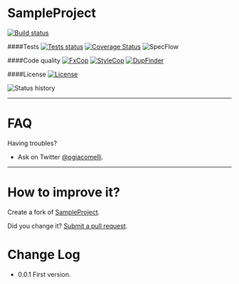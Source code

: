 SampleProject
===========
[![Build status](https://ci.appveyor.com/api/projects/status/4n8v7gs72a0n8qyh?svg=true)](https://ci.appveyor.com/project/giacomelli/SampleProject)

####Tests
[![Tests status](http://teststatusbadge.azurewebsites.net/api/status/giacomelli/SampleProject)](https://ci.appveyor.com/project/giacomelli/SampleProject)
[![Coverage Status](https://coveralls.io/repos/giacomelli/SampleProject/badge.svg?branch=master&service=github)](https://coveralls.io/github/giacomelli/SampleProject?branch=master)
![SpecFlow](http://badgessharp.apphb.com/badges/giacomelli/SampleProject/SpecFlow)


####Code quality
[![FxCop](http://badgessharp.apphb.com/badges/giacomelli/SampleProject/FxCop)](https://ci.appveyor.com/project/giacomelli/SampleProject/build/artifacts)
[![StyleCop](http://badgessharp.apphb.com/badges/giacomelli/SampleProject/StyleCop)](https://ci.appveyor.com/project/giacomelli/SampleProject/build/artifacts)
[![DupFinder](http://badgessharp.apphb.com/badges/giacomelli/SampleProject/DupFinder)](https://ci.appveyor.com/project/giacomelli/SampleProject/build/artifacts)

####License
[![License](http://img.shields.io/:license-MIT-blue.svg)](https://raw.githubusercontent.com/giacomelli/SampleProject/master/LICENSE)


![Status history](http://ci-buildstats.azurewebsites.net/AppVeyor/chart/giacomelli/SampleProject?buildCount=10&branch=master&includeBuildsFromPullRequest=true&showStats=true)

-------


FAQ
======

Having troubles? 
 - Ask on Twitter [@ogiacomelli](http://twitter.com/ogiacomelli).
 
 --------

How to improve it?
======

Create a fork of [SampleProject](https://github.com/giacomelli/SampleProject/fork). 

Did you change it? [Submit a pull request](https://github.com/giacomelli/SampleProject/pull/new/master).


Change Log
======
 - 0.0.1 First version.
